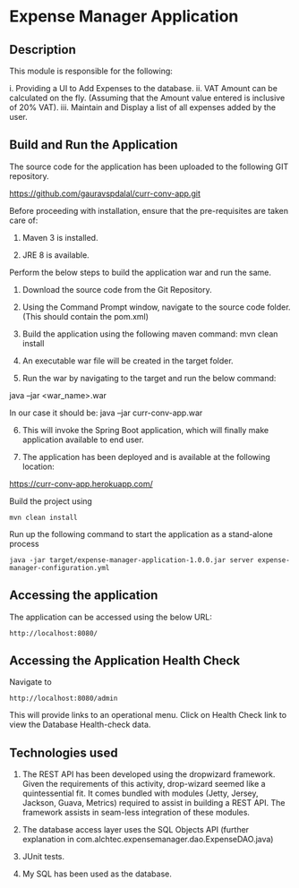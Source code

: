 # Expense Manager Application

## Description

This module is responsible for the following:

i. Providing a UI to Add Expenses to the database.
ii. VAT Amount can be calculated on the fly. (Assuming that the Amount value entered is inclusive of 20% VAT).
iii. Maintain and Display a list of all expenses added by the user. 

## Build and Run the Application

The source code for the application has been uploaded to the following GIT repository.

https://github.com/gauravspdalal/curr-conv-app.git

Before proceeding with installation, ensure that the pre-requisites are taken care of:

1. Maven 3 is installed.

2. JRE 8 is available.

Perform the below steps to build the application war and run the same.

1. Download the source code from the Git Repository.

2. Using the Command Prompt window, navigate to the source code folder. (This should contain the pom.xml)

3. Build the application using the following maven command: mvn clean install

4. An executable war file will be created in the target folder.

5. Run the war by navigating to the target and run the below command:

java –jar <war_name>.war

In our case it should be: java –jar curr-conv-app.war

6. This will invoke the Spring Boot application, which will finally make application available to end user. 

7. The application has been deployed and is available at the following location:

https://curr-conv-app.herokuapp.com/

Build the project using

    mvn clean install

Run up the following command to start the application as a stand-alone process

    java -jar target/expense-manager-application-1.0.0.jar server expense-manager-configuration.yml
    
    
## Accessing the application

The application can be accessed using the below URL:

	http://localhost:8080/
    

## Accessing the Application Health Check
Navigate to

    http://localhost:8080/admin

This will provide links to an operational menu. Click on Health Check link to view the Database Health-check data.

## Technologies used

1. The REST API has been developed using the dropwizard framework. Given the requirements of this activity, drop-wizard seemed like a quintessential fit. It comes bundled with modules (Jetty, Jersey, Jackson, Guava, Metrics) required to assist in building a REST API. The framework assists in seam-less integration of these modules.

2. The database access layer uses the SQL Objects API (further explanation in com.alchtec.expensemanager.dao.ExpenseDAO.java)

3. JUnit tests.

4. My SQL has been used as the database.
